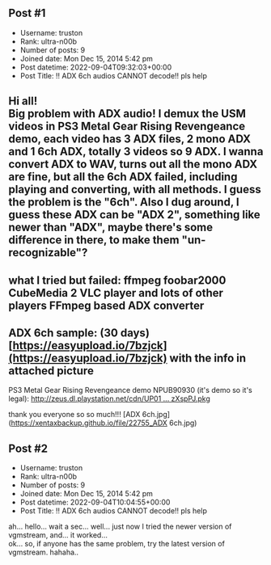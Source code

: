 ## Post #1
- Username: truston
- Rank: ultra-n00b
- Number of posts: 9
- Joined date: Mon Dec 15, 2014 5:42 pm
- Post datetime: 2022-09-04T09:32:03+00:00
- Post Title: !! ADX 6ch audios CANNOT decode!! pls help

Hi all!   
Big problem with ADX audio!
I demux the USM videos in PS3 Metal Gear Rising Revengeance demo, each video has 3 ADX files, 2 mono ADX and 1 6ch ADX, totally 3 videos so 9 ADX. I wanna convert ADX to WAV, turns out all the mono ADX are fine, but all the 6ch ADX failed, including playing and converting, with all methods. I guess the problem is the "6ch". Also I dug around, I guess these ADX can be "ADX 2", something like newer than "ADX", maybe there's some difference in there, to make them "un-recognizable"? 
--------------
what I tried but failed: 
ffmpeg
foobar2000
CubeMedia 2
VLC player and lots of other players
FFmpeg based ADX converter
--------------
ADX 6ch sample: (30 days)
[https://easyupload.io/7bzjck](https://easyupload.io/7bzjck)
with the info in attached picture
--------------
PS3 Metal Gear Rising Revengeance demo NPUB90930 (it's demo so it's legal): 
[http://zeus.dl.playstation.net/cdn/UP01 ... zXspPJ.pkg](http://zeus.dl.playstation.net/cdn/UP0101/NPUB90930_00/eSCCzqDnkpvkyezNzQDrztmptRiQrrhwgoIYaJJuzwjOuPgCHHpyCzrSNIzXspPJ.pkg)

thank you everyone so so much!!!
[ADX 6ch.jpg](https://xentaxbackup.github.io/file/22755_ADX 6ch.jpg)
## Post #2
- Username: truston
- Rank: ultra-n00b
- Number of posts: 9
- Joined date: Mon Dec 15, 2014 5:42 pm
- Post datetime: 2022-09-04T10:04:55+00:00
- Post Title: !! ADX 6ch audios CANNOT decode!! pls help

ah... hello... wait a sec... well... 
just now I tried the newer version of vgmstream, and... it worked...    
ok... so, if anyone has the same problem, try the latest version of vgmstream. 
hahaha..
